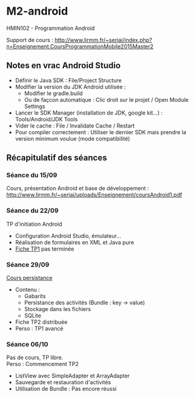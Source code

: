 # M2-android
HMIN102 - Programmation Android

Support de cours : http://www.lirmm.fr/~seriai/index.php?n=Enseignement.CoursProgrammationMobile2015Master2

## Notes en vrac Android Studio
- Définir le Java SDK : File/Project Structure
- Modifier la version du JDK Android utilisée :
  - Modifier le gradle.build
  - Ou de façcon automatique : Clic droit sur le projet / Open Module Settings
- Lancer le SDK Manager (installation de JDK, google kit...) : Tools/Android/JDK Tools
- Vider le cache : File / Invalidate Cache / Restart
- Pour compiler correctement : Utiliser le dernier SDK mais prendre la version minimum voulue (mode compatibilité)

## Récapitulatif des séances

### Séance du 15/09

Cours, présentation Android et base de développement :   http://www.lirmm.fr/~seriai/uploads/Enseignement/coursAndroid1.pdf

### Séance du 22/09

TP d'initiation Android  
- Configuration Android Studio, émulateur...
- Réalisation de formulaires en XML et Java pure
- [Fiche TP1](http://www.lirmm.fr/~seriai/uploads/Enseignement/TD12014.pdf) pas terminée


### Séance 29/09

[Cours persistance](http://www.lirmm.fr/~seriai/uploads/Enseignement/cours2Android_2015_2016.pdf) 
- Contenu :
  - Gabarits
  - Persistance des activités (Bundle : key -> value)
  - Stockage dans les fichiers
  - SQLite
- Fiche TP2 distribuée
- Perso : TP1 avancé

### Séance 06/10

Pas de cours, TP libre.  
Perso : Commencement TP2
 - ListView avec SimpleAdapter et ArrayAdapter
 - Sauvegarde et restauration d'activités
 - Utilisation de Bundle : Pas encore réussi

